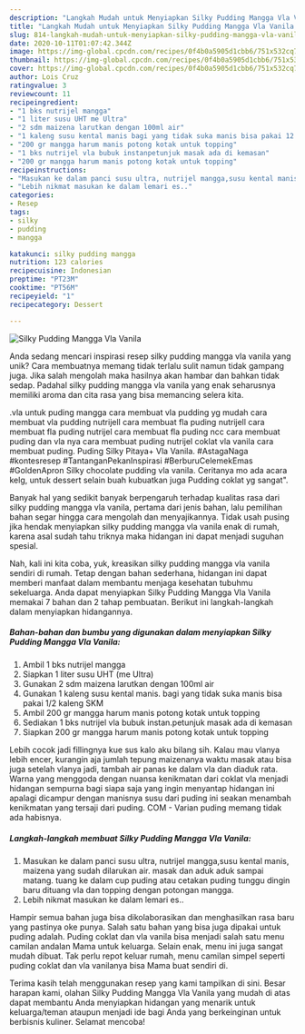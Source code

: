 ```yaml
---
description: "Langkah Mudah untuk Menyiapkan Silky Pudding Mangga Vla Vanila Anti Gagal"
title: "Langkah Mudah untuk Menyiapkan Silky Pudding Mangga Vla Vanila Anti Gagal"
slug: 814-langkah-mudah-untuk-menyiapkan-silky-pudding-mangga-vla-vanila-anti-gagal
date: 2020-10-11T01:07:42.344Z
image: https://img-global.cpcdn.com/recipes/0f4b0a5905d1cbb6/751x532cq70/silky-pudding-mangga-vla-vanila-foto-resep-utama.jpg
thumbnail: https://img-global.cpcdn.com/recipes/0f4b0a5905d1cbb6/751x532cq70/silky-pudding-mangga-vla-vanila-foto-resep-utama.jpg
cover: https://img-global.cpcdn.com/recipes/0f4b0a5905d1cbb6/751x532cq70/silky-pudding-mangga-vla-vanila-foto-resep-utama.jpg
author: Lois Cruz
ratingvalue: 3
reviewcount: 11
recipeingredient:
- "1 bks nutrijel mangga"
- "1 liter susu UHT me Ultra"
- "2 sdm maizena larutkan dengan 100ml air"
- "1 kaleng susu kental manis bagi yang tidak suka manis bisa pakai 12 kaleng SKM"
- "200 gr mangga harum manis potong kotak untuk topping"
- "1 bks nutrijel vla bubuk instanpetunjuk masak ada di kemasan"
- "200 gr mangga harum manis potong kotak untuk topping"
recipeinstructions:
- "Masukan ke dalam panci susu ultra, nutrijel mangga,susu kental manis, maizena yang sudah dilarukan air. masak dan aduk aduk sampai matang. tuang ke dalam cup puding atau cetakan puding tunggu dingin baru dituang vla dan topping dengan potongan mangga."
- "Lebih nikmat masukan ke dalam lemari es.."
categories:
- Resep
tags:
- silky
- pudding
- mangga

katakunci: silky pudding mangga 
nutrition: 123 calories
recipecuisine: Indonesian
preptime: "PT23M"
cooktime: "PT56M"
recipeyield: "1"
recipecategory: Dessert

---
```



![Silky Pudding Mangga Vla Vanila](https://img-global.cpcdn.com/recipes/0f4b0a5905d1cbb6/751x532cq70/silky-pudding-mangga-vla-vanila-foto-resep-utama.jpg)

Anda sedang mencari inspirasi resep silky pudding mangga vla vanila yang unik? Cara membuatnya memang tidak terlalu sulit namun tidak gampang juga. Jika salah mengolah maka hasilnya akan hambar dan bahkan tidak sedap. Padahal silky pudding mangga vla vanila yang enak seharusnya memiliki aroma dan cita rasa yang bisa memancing selera kita.

.vla untuk puding mangga cara membuat vla pudding yg mudah cara membuat vla pudding nutrijell cara membuat fla puding nutrijell cara membuat fla puding nutrijel cara membuat fla puding ncc cara membuat puding dan vla nya cara membuat puding nutrijel coklat vla vanila cara membuat puding. Puding Silky Pitaya+ Vla Vanila. #AstagaNaga #kontesresep #TantanganPekanInspirasi #BerburuCelemekEmas #GoldenApron Silky chocolate pudding vla vanila. Ceritanya mo ada acara kelg, untuk dessert selain buah kubuatkan juga Pudding coklat yg sangat&#34;.

Banyak hal yang sedikit banyak berpengaruh terhadap kualitas rasa dari silky pudding mangga vla vanila, pertama dari jenis bahan, lalu pemilihan bahan segar hingga cara mengolah dan menyajikannya. Tidak usah pusing jika hendak menyiapkan silky pudding mangga vla vanila enak di rumah, karena asal sudah tahu triknya maka hidangan ini dapat menjadi suguhan spesial.


Nah, kali ini kita coba, yuk, kreasikan silky pudding mangga vla vanila sendiri di rumah. Tetap dengan bahan sederhana, hidangan ini dapat memberi manfaat dalam membantu menjaga kesehatan tubuhmu sekeluarga. Anda dapat menyiapkan Silky Pudding Mangga Vla Vanila memakai 7 bahan dan 2 tahap pembuatan. Berikut ini langkah-langkah dalam menyiapkan hidangannya.

<!--inarticleads1-->

##### Bahan-bahan dan bumbu yang digunakan dalam menyiapkan Silky Pudding Mangga Vla Vanila:

1. Ambil 1 bks nutrijel mangga
1. Siapkan 1 liter susu UHT (me Ultra)
1. Gunakan 2 sdm maizena larutkan dengan 100ml air
1. Gunakan 1 kaleng susu kental manis. bagi yang tidak suka manis bisa pakai 1/2 kaleng SKM
1. Ambil 200 gr mangga harum manis potong kotak untuk topping
1. Sediakan 1 bks nutrijel vla bubuk instan.petunjuk masak ada di kemasan
1. Siapkan 200 gr mangga harum manis potong kotak untuk topping


Lebih cocok jadi fillingnya kue sus kalo aku bilang sih. Kalau mau vlanya lebih encer, kurangin aja jumlah tepung maizenanya waktu masak atau bisa juga setelah vlanya jadi, tambah air panas ke dalam vla dan diaduk rata. Warna yang menggoda dengan nuansa kenikmatan dari coklat vla menjadi hidangan sempurna bagi siapa saja yang ingin menyantap hidangan ini apalagi dicampur dengan manisnya susu dari puding ini seakan menambah kenikmatan yang tersaji dari puding. COM - Varian puding memang tidak ada habisnya. 

<!--inarticleads2-->

##### Langkah-langkah membuat Silky Pudding Mangga Vla Vanila:

1. Masukan ke dalam panci susu ultra, nutrijel mangga,susu kental manis, maizena yang sudah dilarukan air. masak dan aduk aduk sampai matang. tuang ke dalam cup puding atau cetakan puding tunggu dingin baru dituang vla dan topping dengan potongan mangga.
1. Lebih nikmat masukan ke dalam lemari es..


Hampir semua bahan juga bisa dikolaborasikan dan menghasilkan rasa baru yang pastinya oke punya. Salah satu bahan yang bisa juga dipakai untuk puding adalah. Puding coklat dan vla vanila bisa menjadi salah satu menu camilan andalan Mama untuk keluarga. Selain enak, menu ini juga sangat mudah dibuat. Tak perlu repot keluar rumah, menu camilan simpel seperti puding coklat dan vla vanilanya bisa Mama buat sendiri di. 

Terima kasih telah menggunakan resep yang kami tampilkan di sini. Besar harapan kami, olahan Silky Pudding Mangga Vla Vanila yang mudah di atas dapat membantu Anda menyiapkan hidangan yang menarik untuk keluarga/teman ataupun menjadi ide bagi Anda yang berkeinginan untuk berbisnis kuliner. Selamat mencoba!
